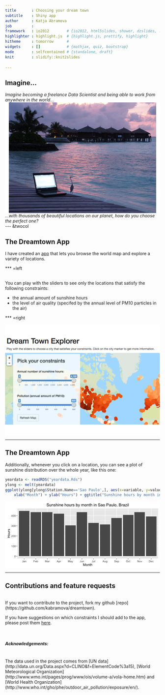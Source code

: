```yaml
---
title       : Choosing your dream town
subtitle    : Shiny app
author      : Katja Abramova
job         : 
framework   : io2012        # {io2012, html5slides, shower, dzslides, ...}
highlighter : highlight.js  # {highlight.js, prettify, highlight}
hitheme     : tomorrow      # 
widgets     : []            # {mathjax, quiz, bootstrap}
mode        : selfcontained # {standalone, draft}
knit        : slidify::knit2slides

---
```




## Imagine...

<span style="font-style: italic;">
Imagine becoming a freelance Data Scientist and being able to work from anywhere 
in the world...
</span>

<img src="assets/fig/beach_picture-1.png" title="plot of chunk beach_picture" alt="plot of chunk beach_picture" style="display: block; margin: auto 0 auto auto;" />

<span style="font-style: italic; float: right;">
...with thousands of beautiful locations on our planet, how do you choose the 
perfect one?
</span>

--- &twocol

## The Dreamtown App

I have created an [app](https://kabramova.shinyapps.io/dreamtown/) that lets you browse the world map and explore a variety of locations.

*** =left

<br>
You can play with the sliders to see only the locations that satisfy the following constraints:

- the annual amount of sunshine hours
- the level of air quality (specifed by the annual level of PM10 particles in the air)

*** =right

<img src="assets/fig/app_picture-1.png" title="plot of chunk app_picture" alt="plot of chunk app_picture" style="display: block; margin: auto 0 auto auto;" />

---

## The Dreamtown App

Additionally, whenever you click on a location, you can see a plot of sunshine
distribution over the whole year, like this one:

```r
yeardata <- readRDS("yeardata.Rds")
ylong <- melt(yeardata)
ggplot(ylong[ylong$Station.Name=='Sao Paulo',], aes(x=variable, y=value)) + geom_bar(stat="identity") + 
    xlab("Month") + ylab("Hours") + ggtitle("Sunshine hours by month in Sao Paulo, Brazil") + ylim(0, 450)
```

<img src="assets/fig/sunplot-1.png" title="plot of chunk sunplot" alt="plot of chunk sunplot" style="display: block; margin: auto;" />

---

## Contributions and feature requests

<br>
If you want to contribute to the project, fork my github [repo](https://github.com/kabramova/dreamtown).

If you have suggestions on which constraints I should add to the app, please
post them [here](https://github.com/kabramova/dreamtown/issues/1).

<br>

<h5>Acknowledgements:</h5>
<br>
The data used in the project comes from [UN data](http://data.un.org/Data.aspx?d=CLINO&f=ElementCode%3a15), [World Meteorological Organization](http://www.wmo.int/pages/prog/www/ois/volume-a/vola-home.htm) and
[World Health Organization](http://www.who.int/gho/phe/outdoor_air_pollution/exposure/en/).







